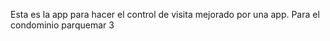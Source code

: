 Esta es la app para hacer el control de visita mejorado por una app. 
Para el condominio parquemar 3
